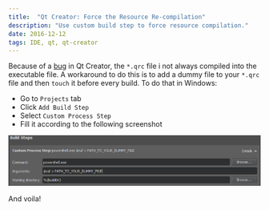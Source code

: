 ```yaml
---
title:  "Qt Creator: Force the Resource Re-compilation"
description: "Use custom build step to force resource compilation."
date: 2016-12-12
tags: IDE, qt, qt-creator
---
```


Because of a [bug](https://bugreports.qt.io/browse/QTCREATORBUG-1627) in Qt Creator, the `*.qrc` file i not always compiled into the executable file. A workaround to do this is to add a dummy file to your `*.qrc` file and then `touch` it before every build.
To do that in Windows:

- Go to `Projects` tab
- Click `Add Build Step`
- Select `Custom Process Step`
- Fill it according to the following screenshot

![cmake_configuration_page](/assets/images/qt_creator_custom_build_step/qt_creator_custom_build_step.png)

And voila!
